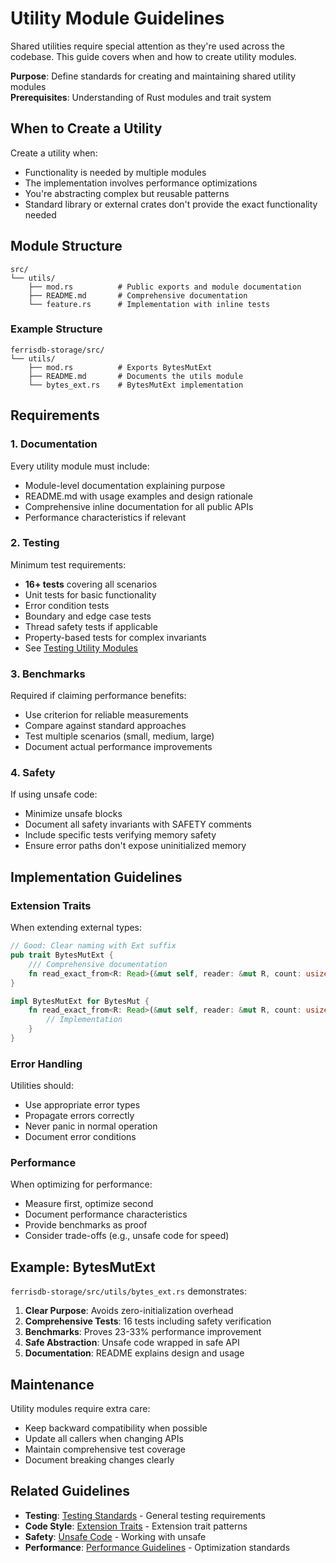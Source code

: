 # Utility Module Guidelines

Shared utilities require special attention as they're used across the codebase. This guide covers when and how to create utility modules.

**Purpose**: Define standards for creating and maintaining shared utility modules  
**Prerequisites**: Understanding of Rust modules and trait system

## When to Create a Utility

Create a utility when:

- Functionality is needed by multiple modules
- The implementation involves performance optimizations
- You're abstracting complex but reusable patterns
- Standard library or external crates don't provide the exact functionality needed

## Module Structure

```
src/
└── utils/
    ├── mod.rs          # Public exports and module documentation
    ├── README.md       # Comprehensive documentation
    └── feature.rs      # Implementation with inline tests
```

### Example Structure

```
ferrisdb-storage/src/
└── utils/
    ├── mod.rs          # Exports BytesMutExt
    ├── README.md       # Documents the utils module
    └── bytes_ext.rs    # BytesMutExt implementation
```

## Requirements

### 1. Documentation

Every utility module must include:

- Module-level documentation explaining purpose
- README.md with usage examples and design rationale
- Comprehensive inline documentation for all public APIs
- Performance characteristics if relevant

### 2. Testing

Minimum test requirements:

- **16+ tests** covering all scenarios
- Unit tests for basic functionality
- Error condition tests
- Boundary and edge case tests
- Thread safety tests if applicable
- Property-based tests for complex invariants
- See [Testing Utility Modules](../workflow/testing.md#testing-utility-modules)

### 3. Benchmarks

Required if claiming performance benefits:

- Use criterion for reliable measurements
- Compare against standard approaches
- Test multiple scenarios (small, medium, large)
- Document actual performance improvements

### 4. Safety

If using unsafe code:

- Minimize unsafe blocks
- Document all safety invariants with SAFETY comments
- Include specific tests verifying memory safety
- Ensure error paths don't expose uninitialized memory

## Implementation Guidelines

### Extension Traits

When extending external types:

```rust
// Good: Clear naming with Ext suffix
pub trait BytesMutExt {
    /// Comprehensive documentation
    fn read_exact_from<R: Read>(&mut self, reader: &mut R, count: usize) -> io::Result<()>;
}

impl BytesMutExt for BytesMut {
    fn read_exact_from<R: Read>(&mut self, reader: &mut R, count: usize) -> io::Result<()> {
        // Implementation
    }
}
```

### Error Handling

Utilities should:

- Use appropriate error types
- Propagate errors correctly
- Never panic in normal operation
- Document error conditions

### Performance

When optimizing for performance:

- Measure first, optimize second
- Document performance characteristics
- Provide benchmarks as proof
- Consider trade-offs (e.g., unsafe code for speed)

## Example: BytesMutExt

`ferrisdb-storage/src/utils/bytes_ext.rs` demonstrates:

1. **Clear Purpose**: Avoids zero-initialization overhead
2. **Comprehensive Tests**: 16 tests including safety verification
3. **Benchmarks**: Proves 23-33% performance improvement
4. **Safe Abstraction**: Unsafe code wrapped in safe API
5. **Documentation**: README explains design and usage

## Maintenance

Utility modules require extra care:

- Keep backward compatibility when possible
- Update all callers when changing APIs
- Maintain comprehensive test coverage
- Document breaking changes clearly

## Related Guidelines

- **Testing**: [Testing Standards](../workflow/testing.md) - General testing requirements
- **Code Style**: [Extension Traits](code-style.md#extension-traits) - Extension trait patterns
- **Safety**: [Unsafe Code](idiomatic-rust.md#unsafe-code) - Working with unsafe
- **Performance**: [Performance Guidelines](../technical/performance.md) - Optimization standards